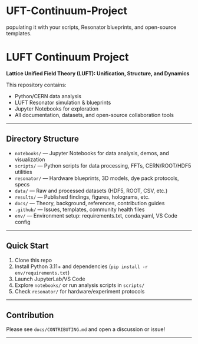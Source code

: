 # UFT-Continuum-Project
populating it with your scripts, Resonator blueprints, and open-source templates.
# LUFT Continuum Project

**Lattice Unified Field Theory (LUFT): Unification, Structure, and Dynamics**

This repository contains:
- Python/CERN data analysis
- LUFT Resonator simulation & blueprints
- Jupyter Notebooks for exploration
- All documentation, datasets, and open-source collaboration tools

---

## Directory Structure

- `notebooks/` — Jupyter Notebooks for data analysis, demos, and visualization
- `scripts/` — Python scripts for data processing, FFTs, CERN/ROOT/HDF5 utilities
- `resonator/` — Hardware blueprints, 3D models, dye pack protocols, specs
- `data/` — Raw and processed datasets (HDF5, ROOT, CSV, etc.)
- `results/` — Published findings, figures, holograms, etc.
- `docs/` — Theory, background, references, contribution guides
- `.github/` — Issues, templates, community health files
- `env/` — Environment setup: requirements.txt, conda.yaml, VS Code config

---

## Quick Start

1. Clone this repo
2. Install Python 3.11+ and dependencies (`pip install -r env/requirements.txt`)
3. Launch JupyterLab/VS Code
4. Explore `notebooks/` or run analysis scripts in `scripts/`
5. Check `resonator/` for hardware/experiment protocols

---

## Contribution

Please see `docs/CONTRIBUTING.md` and open a discussion or issue!

---

